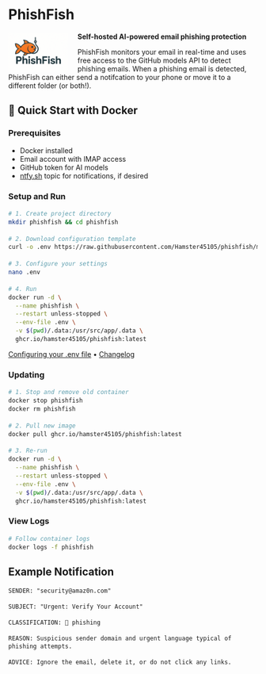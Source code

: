 # PhishFish

<p align="center">
  <img src=".github/banner.png" alt="PhishFish Icon" height="80" style="float:left; margin-right: 20px;">
</p>

**Self-hosted AI-powered email phishing protection**

PhishFish monitors your email in real-time and uses free access to the GitHub models API to detect phishing emails. When a phishing email is detected, PhishFish can either send a notifcation to your phone or move it to a different folder (or both!).

## 🚀 Quick Start with Docker

### Prerequisites
- Docker installed
- Email account with IMAP access
- GitHub token for AI models
- [ntfy.sh](https://ntfy.sh) topic for notifications, if desired

### Setup and Run
```bash
# 1. Create project directory
mkdir phishfish && cd phishfish

# 2. Download configuration template
curl -o .env https://raw.githubusercontent.com/Hamster45105/phishfish/main/.env.example

# 3. Configure your settings
nano .env 

# 4. Run
docker run -d \
  --name phishfish \
  --restart unless-stopped \
  --env-file .env \
  -v $(pwd)/.data:/usr/src/app/.data \
  ghcr.io/hamster45105/phishfish:latest
```

[Configuring your .env file](docs/CONFIGURATION.md) • [Changelog](CHANGELOG.md)

### Updating

```bash
# 1. Stop and remove old container
docker stop phishfish
docker rm phishfish

# 2. Pull new image
docker pull ghcr.io/hamster45105/phishfish:latest

# 3. Re-run
docker run -d \
  --name phishfish \
  --restart unless-stopped \
  --env-file .env \
  -v $(pwd)/.data:/usr/src/app/.data \
  ghcr.io/hamster45105/phishfish:latest
```

### View Logs
```bash
# Follow container logs
docker logs -f phishfish
```

## Example Notification
```
SENDER: "security@amaz0n.com"

SUBJECT: "Urgent: Verify Your Account"

CLASSIFICATION: 🔴 phishing

REASON: Suspicious sender domain and urgent language typical of phishing attempts.

ADVICE: Ignore the email, delete it, or do not click any links.
```
